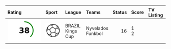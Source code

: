 | Rating                                                                                                                                 | Sport                                                                                                        | League              | Teams                |   Status | Score   | TV Listing          |
|:---------------------------------------------------------------------------------------------------------------------------------------|:-------------------------------------------------------------------------------------------------------------|:--------------------|:---------------------|---------:|:--------|:--------------------|
| <img src="https://raw.githubusercontent.com/BlakeDuncan25/Donut-SVG-Ratings/bac4e4a278175106499642192132b1786a9aec38/38.svg" alt="38"> | <img src="https://raw.githubusercontent.com/BlakeDuncan25/Donut-SVG-Ratings/master/soccer.png" alt="Soccer"> | BRAZIL<br>Kings Cup | Nyvelados<br>Funkbol |       16 | 1<br>2  | <a href="#N/A"></a> |